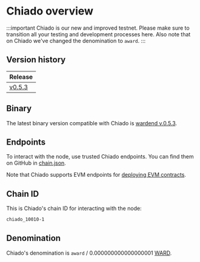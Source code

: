 ﻿---
sidebar_position: 1
---

# Chiado overview

:::important
Chiado is our new and improved testnet. Please make sure to transition all your testing and development processes here. Also note that on Chiado we've changed the denomination to `award`.
:::

## Version history

| Release                                                                          |
| -------------------------------------------------------------------------------- |
| [v0.5.3](https://github.com/warden-protocol/wardenprotocol/releases/tag/v0.5.3)  |

## Binary

The latest binary version compatible with Chiado is [wardend v.0.5.3](https://github.com/warden-protocol/wardenprotocol/releases/tag/v0.5.3).


## Endpoints

To interact with the node, use trusted Chiado endpoints. You can find them on GitHub in [chain.json](https://github.com/warden-protocol/networks/tree/main/testnets/chiado/chain.json).

Note that Chiado supports EVM endpoints for [deploying EVM contracts](http://localhost:3000/build-an-app/deploy-smart-contracts-on-warden/deploy-an-evm-contract).

## Chain ID

This is Chiado's chain ID for interacting with the node:

```bash
chiado_10010-1
```

## Denomination

Chiado's denomination is `award` / 0.000000000000000001 [WARD](/tokens/ward-token/ward).